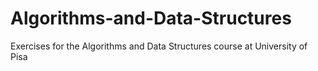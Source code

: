 # Algorithms-and-Data-Structures
Exercises for the Algorithms and Data Structures course at University of Pisa
